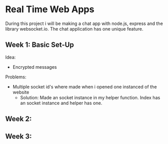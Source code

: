# Real Time Web Apps
During this project i will be making a chat app with node.js, express and the library websocket.io. The chat application has one unique feature.

## Week 1: Basic Set-Up
Idea:
*   Encrypted messages

Problems: 
*   Multiple socket id's where made when i opened one instanced of the website
    *   Solution: Made an socket instance in my helper function. Index has an socket instance and helper has one. 
## Week 2:

## Week 3:   
